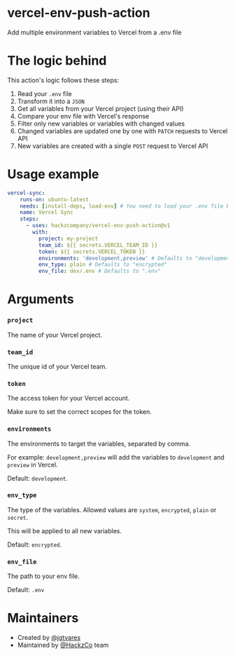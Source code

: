 # vercel-env-push-action
Add multiple environment variables to Vercel from a .env file

# The logic behind
This action's logic follows these steps:

1. Read your `.env` file
2. Transform it into a `JSON`
3. Get all variables from your Vercel project (using their API)
4. Compare your env file with Vercel's response
5. Filter only new variables or variables with changed values
6. Changed variables are updated one by one with `PATCH` requests to Vercel API
7. New variables are created with a single `POST` request to Vercel API

# Usage example
```yaml
vercel-sync:
    runs-on: ubuntu-latest
    needs: [install-deps, load-env] # You need to load your .env file before
    name: Vercel Sync
    steps:
      - uses: hackzcompany/vercel-env-push-action@v1
        with:
          project: my-project
          team_id: ${{ secrets.VERCEL_TEAM_ID }}
          token: ${{ secrets.VERCEL_TOKEN }}
          environments: 'development,preview' # Defaults to "development"
          env_type: plain # Defaults to "encrypted"
          env_file: dev/.env # Defaults to ".env"
```

# Arguments

### `project`
The name of your Vercel project.

### `team_id`
The unique id of your Vercel team.

### `token`
The access token for your Vercel account.

Make sure to set the correct scopes for the token.

### `environments`
The environments to target the variables, separated by comma.

For example: `development,preview` will add the variables to `development` and `preview` in Vercel.

Default: `development`.

### `env_type`
The type of the variables. Allowed values are `system`, `encrypted`, `plain` or `secret`.

This will be applied to all new variables.

Default: `encrypted`.

### `env_file`
The path to your env file.

Default: `.env`


# Maintainers
- Created by [@jgtvares](https://github.com/jgtvares)
- Maintained by [@HackzCo](https://github.com/HackzCompany) team
